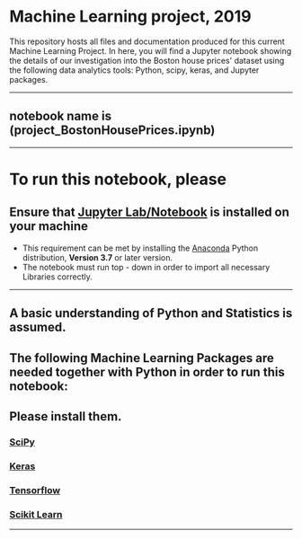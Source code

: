 # Machine Learning project, 2019
This repository hosts all files and documentation produced for this current Machine Learning Project.
In here, you will find a Jupyter notebook showing the details of our investigation into the Boston house prices' dataset using the following data analytics tools: Python, scipy, keras, and Jupyter packages.
***
## notebook name is (project_BostonHousePrices.ipynb)
***
# To run this notebook, please
## Ensure that [Jupyter Lab/Notebook](http://jupyter.org) is installed on your machine
- This requirement can be met by installing the [Anaconda](https://www.anaconda.com) Python distribution, __Version 3.7__ or later version.
- The notebook must run top - down in order to import all necessary Libraries correctly.
***
## A basic understanding of Python and Statistics is assumed. 
## The following Machine Learning Packages are needed together with Python in order to run this notebook: 
## Please install them.
###  [SciPy](https://www.scipy.org/)
###  [Keras](https://keras.io/)
###  [Tensorflow](https://www.tensorflow.org)
###  [Scikit Learn](https://scikit-learn.org/stable/)
***
